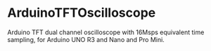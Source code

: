 # ArduinoTFTOscilloscope
Arduino TFT dual channel oscilloscope with 16Msps equivalent time sampling, for Arduino UNO R3 and Nano and Pro Mini.
